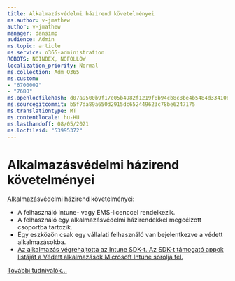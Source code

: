 ```yaml
---
title: Alkalmazásvédelmi házirend követelményei
ms.author: v-jmathew
author: v-jmathew
manager: dansimp
audience: Admin
ms.topic: article
ms.service: o365-administration
ROBOTS: NOINDEX, NOFOLLOW
localization_priority: Normal
ms.collection: Adm_O365
ms.custom:
- "6700002"
- "7680"
ms.openlocfilehash: d07a9500b9f17e05b4982f1219f8b94cb8c8be4b5484d334108c9131b42b5659
ms.sourcegitcommit: b5f7da89a650d2915dc652449623c78be6247175
ms.translationtype: MT
ms.contentlocale: hu-HU
ms.lasthandoff: 08/05/2021
ms.locfileid: "53995372"
---
```

# <a name="application-protection-policy-requirements"></a>Alkalmazásvédelmi házirend követelményei

Alkalmazásvédelmi házirend követelményei:

- A felhasználó Intune- vagy EMS-licenccel rendelkezik.
- A felhasználó egy alkalmazásvédelmi házirendekkel megcélzott csoportba tartozik.
- Egy eszközön csak egy vállalati felhasználó van bejelentkezve a védett alkalmazásokba.
- [Az alkalmazás végrehajtotta az Intune SDK-t. Az SDK-t támogató appok listáját a Védett alkalmazások Microsoft Intune sorolja fel.](https://docs.microsoft.com/mem/intune/apps/apps-supported-intune-apps)

[További tudnivalók...](https://docs.microsoft.com/mem/intune/apps/app-protection-policy)
